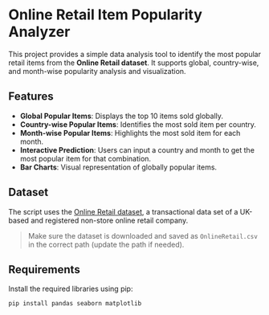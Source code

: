# Online Retail Item Popularity Analyzer

This project provides a simple data analysis tool to identify the most popular retail items from the **Online Retail dataset**. It supports global, country-wise, and month-wise popularity analysis and visualization.

## Features

- **Global Popular Items**: Displays the top 10 items sold globally.
- **Country-wise Popular Items**: Identifies the most sold item per country.
- **Month-wise Popular Items**: Highlights the most sold item for each month.
- **Interactive Prediction**: Users can input a country and month to get the most popular item for that combination.
- **Bar Charts**: Visual representation of globally popular items.

## Dataset

The script uses the [Online Retail dataset](https://archive.ics.uci.edu/ml/datasets/online+retail), a transactional data set of a UK-based and registered non-store online retail company.

> Make sure the dataset is downloaded and saved as `OnlineRetail.csv` in the correct path (update the path if needed).

## Requirements

Install the required libraries using pip:

```bash
pip install pandas seaborn matplotlib
